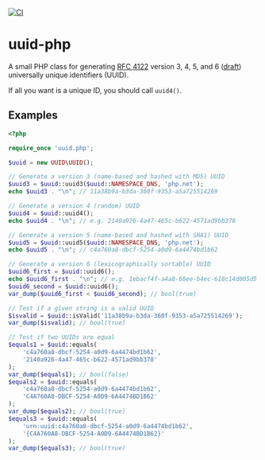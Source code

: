 [![CI](https://github.com/oittaa/uuid-php/actions/workflows/main.yml/badge.svg)](https://github.com/oittaa/uuid-php/actions/workflows/main.yml)

# uuid-php

A small PHP class for generating [RFC 4122](http://tools.ietf.org/html/rfc4122) version 3, 4, 5, and 6 ([draft](https://datatracker.ietf.org/doc/html/draft-peabody-dispatch-new-uuid-format-02)) universally unique identifiers (UUID).

If all you want is a unique ID, you should call `uuid4()`.

## Examples

```php
<?php

require_once 'uuid.php';

$uuid = new UUID\UUID();

// Generate a version 3 (name-based and hashed with MD5) UUID
$uuid3 = $uuid::uuid3($uuid::NAMESPACE_DNS, 'php.net');
echo $uuid3 . "\n"; // 11a38b9a-b3da-360f-9353-a5a725514269

// Generate a version 4 (random) UUID
$uuid4 = $uuid::uuid4();
echo $uuid4 . "\n"; // e.g. 2140a926-4a47-465c-b622-4571ad9bb378

// Generate a version 5 (name-based and hashed with SHA1) UUID
$uuid5 = $uuid::uuid5($uuid::NAMESPACE_DNS, 'php.net');
echo $uuid5 . "\n"; // c4a760a8-dbcf-5254-a0d9-6a4474bd1b62

// Generate a version 6 (lexicographically sortable) UUID
$uuid6_first = $uuid::uuid6();
echo $uuid6_first . "\n"; // e.g. 1ebacf4f-a4a8-68ee-b4ec-618c14d005d5
$uuid6_second = $uuid::uuid6();
var_dump($uuid6_first < $uuid6_second); // bool(true)

// Test if a given string is a valid UUID
$isvalid = $uuid::isValid('11a38b9a-b3da-360f-9353-a5a725514269');
var_dump($isvalid); // bool(true)

// Test if two UUIDs are equal
$equals1 = $uuid::equals(
    'c4a760a8-dbcf-5254-a0d9-6a4474bd1b62',
    '2140a926-4a47-465c-b622-4571ad9bb378'
);
var_dump($equals1); // bool(false)
$equals2 = $uuid::equals(
    'c4a760a8-dbcf-5254-a0d9-6a4474bd1b62',
    'C4A760A8-DBCF-5254-A0D9-6A4474BD1B62'
);
var_dump($equals2); // bool(true)
$equals3 = $uuid::equals(
    'urn:uuid:c4a760a8-dbcf-5254-a0d9-6a4474bd1b62',
    '{C4A760A8-DBCF-5254-A0D9-6A4474BD1B62}'
);
var_dump($equals3); // bool(true)

```
